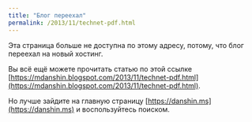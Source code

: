 ```yaml
---
title: "Блог переехал"
permalink: /2013/11/technet-pdf.html
---
```

Эта страница больше не доступна по этому адресу, потому, что блог переехал на новый хостинг.

Вы всё ещё можете прочитать статью по этой ссылке [https://mdanshin.blogspot.com/2013/11/technet-pdf.html](https://mdanshin.blogspot.com/2013/11/technet-pdf.html).

Но лучше зайдите на главную страницу [https://danshin.ms](https://danshin.ms) и воспользуйтесь поиском.